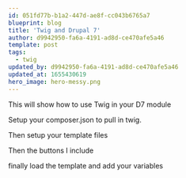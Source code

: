 ```yaml
---
id: 051fd77b-b1a2-447d-ae8f-cc043b6765a7
blueprint: blog
title: 'Twig and Drupal 7'
author: d9942950-fa6a-4191-ad8d-ce470afe5a46
template: post
tags:
  - twig
updated_by: d9942950-fa6a-4191-ad8d-ce470afe5a46
updated_at: 1655430619
hero_image: hero-messy.png
---
```

<p>This will show how to use Twig in your D7 module</p>

<p>Setup your composer.json to pull in twig.</p>
<script src="https://gist.github.com/alnutile/9211403.js?file=composer.json"></script>

<p>Then setup your template files</p>
<script src="https://gist.github.com/alnutile/9211403.js?file=table.html"></script>

<p>Then the buttons I include</p>
<script src="https://gist.github.com/alnutile/9211403.js?file=buttons.html"></script>

<p>finally load the template and add your variables</p>
<script src="https://gist.github.com/alnutile/9211403.js?file=load.php"></script>

<p>&nbsp;</p>
